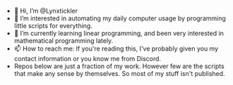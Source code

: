 - 👋 Hi, I’m @Lynxtickler
- 👀 I’m interested in automating my daily computer usage by programming little scripts for everything.
- 🌱 I’m currently learning linear programming, and been very interested in mathematical programming lately.
- 📫 How to reach me: If you're reading this, I've probably given you my contact information or you know me from Discord.
- Repos below are just a fraction of my work. However few are the scripts that make any sense by themselves. So most of my stuff isn't published.
